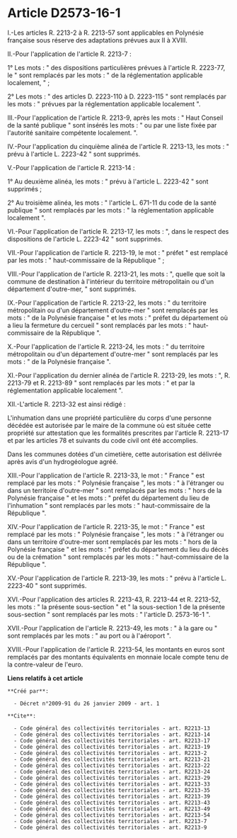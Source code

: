 # Article D2573-16-1

I.-Les articles R. 2213-2 à R. 2213-57 sont applicables en Polynésie française sous réserve des adaptations prévues aux II à
XVIII. 

II.-Pour l'application de l'article R. 2213-7 : 

1° Les mots : " des dispositions particulières prévues à l'article R. 2223-77, le " sont remplacés par les mots : " de la
réglementation applicable localement, " ; 

2° Les mots : " des articles D. 2223-110 à D. 2223-115 " sont remplacés par les mots : " prévues par la réglementation
applicable localement ". 

III.-Pour l'application de l'article R. 2213-9, après les mots : " Haut Conseil de la santé publique " sont insérés les
mots : " ou par une liste fixée par l'autorité sanitaire compétente localement. ". 

IV.-Pour l'application du cinquième alinéa de l'article R. 2213-13, les mots : " prévu à l'article L. 2223-42 " sont
supprimés.

V.-Pour l'application de l'article R. 2213-14 : 

1° Au deuxième alinéa, les mots : " prévu à l'article L. 2223-42 " sont supprimés ; 

2° Au troisième alinéa, les mots : " l'article L. 671-11 du code de la santé publique " sont remplacés par les mots : " la
réglementation applicable localement ". 

VI.-Pour l'application de l'article R. 2213-17, les mots : ", dans le respect des dispositions de l'article L. 2223-42 " sont
supprimés. 

VII.-Pour l'application de l'article R. 2213-19, le mot : " préfet " est remplacé par les mots : " haut-commissaire de la
République " ; 

VIII.-Pour l'application de l'article R. 2213-21, les mots : ", quelle que soit la commune de destination à l'intérieur du
territoire métropolitain ou d'un département d'outre-mer, " sont supprimés. 

IX.-Pour l'application de l'article R. 2213-22, les mots : " du territoire métropolitain ou d'un département d'outre-mer "
sont remplacés par les mots : " de la Polynésie française " et les mots : " préfet du département où a lieu la fermeture du
cercueil " sont remplacés par les mots : " haut-commissaire de la République ".

X.-Pour l'application de l'article R. 2213-24, les mots : " du territoire métropolitain ou d'un département d'outre-mer "
sont remplacés par les mots : " de la Polynésie française ". 

XI.-Pour l'application du dernier alinéa de l'article R. 2213-29, les mots : ", R. 2213-79 et R. 2213-89 " sont remplacés par
les mots : " et par la réglementation applicable localement ". 

XII.-L'article R. 2213-32 est ainsi rédigé : 

L'inhumation dans une propriété particulière du corps d'une personne décédée est autorisée par le maire de la commune où est
située cette propriété sur attestation que les formalités prescrites par l'article R. 2213-17 et par les articles 78 et
suivants du code civil ont été accomplies. 

Dans les communes dotées d'un cimetière, cette autorisation est délivrée après avis d'un hydrogéologue agréé. 

XIII.-Pour l'application de l'article R. 2213-33, le mot : " France " est remplacé par les mots : " Polynésie française ",
les mots : " à l'étranger ou dans un territoire d'outre-mer " sont remplacés par les mots : " hors de la Polynésie française
" et les mots : " préfet du département du lieu de l'inhumation " sont remplacés par les mots : " haut-commissaire de la
République ". 

XIV.-Pour l'application de l'article R. 2213-35, le mot : " France " est remplacé par les mots : " Polynésie française ", les
mots : " à l'étranger ou dans un territoire d'outre-mer sont remplacés par les mots : " hors de la Polynésie française " et
les mots : " préfet du département du lieu du décès ou de la crémation " sont remplacés par les mots : " haut-commissaire de
la République ". 

XV.-Pour l'application de l'article R. 2213-39, les mots : " prévu à l'article L. 2223-40 " sont supprimés. 

XVI.-Pour l'application des articles R. 2213-43, R. 2213-44 et R. 2213-52, les mots : " la présente sous-section " et " la
sous-section 1 de la présente sous-section " sont remplacés par les mots : " l'article D. 2573-16-1 ". 

XVII.-Pour l'application de l'article R. 2213-49, les mots : " à la gare ou " sont remplacés par les mots : " au port ou à
l'aéroport ". 

XVIII.-Pour l'application de l'article R. 2213-54, les montants en euros sont remplacés par des montants équivalents en
monnaie locale compte tenu de la contre-valeur de l'euro.

**Liens relatifs à cet article**

	**Créé par**:

	  - Décret n°2009-91 du 26 janvier 2009 - art. 1

	**Cite**:

	  - Code général des collectivités territoriales - art. R2213-13
	  - Code général des collectivités territoriales - art. R2213-14
	  - Code général des collectivités territoriales - art. R2213-17
	  - Code général des collectivités territoriales - art. R2213-19
	  - Code général des collectivités territoriales - art. R2213-2
	  - Code général des collectivités territoriales - art. R2213-21
	  - Code général des collectivités territoriales - art. R2213-22
	  - Code général des collectivités territoriales - art. R2213-24
	  - Code général des collectivités territoriales - art. R2213-29
	  - Code général des collectivités territoriales - art. R2213-33
	  - Code général des collectivités territoriales - art. R2213-35
	  - Code général des collectivités territoriales - art. R2213-39
	  - Code général des collectivités territoriales - art. R2213-43
	  - Code général des collectivités territoriales - art. R2213-49
	  - Code général des collectivités territoriales - art. R2213-54
	  - Code général des collectivités territoriales - art. R2213-7
	  - Code général des collectivités territoriales - art. R2213-9
